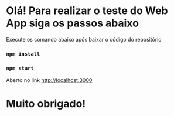 # Olá! Para realizar o teste do Web App siga os passos abaixo 

Execute os comando abaixo após baixar o código do repositório

### `npm install`
### `npm start`

Aberto no link [http://localhost:3000](http://localhost:3000)

# Muito obrigado! 
